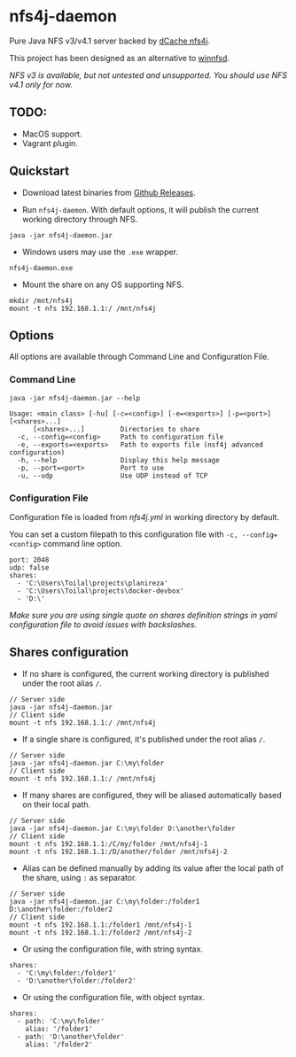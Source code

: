 # nfs4j-daemon

Pure Java NFS v3/v4.1 server backed by [dCache nfs4j](https://github.com/dCache/nfs4j).

This project has been designed as an alternative to [winnfsd](https://github.com/winnfsd/winnfsd).

*NFS v3 is available, but not untested and unsupported. You should use NFS v4.1 only for now.*

## TODO:

- MacOS support.
- Vagrant plugin.

## Quickstart

- Download latest binaries from [Github Releases](https://github.com/Toilal/nfs4j-daemon/releases).

- Run `nfs4j-daemon`. With default options, it will publish the current working directory through NFS.

```
java -jar nfs4j-daemon.jar
```

- Windows users may use the `.exe` wrapper.

```
nfs4j-daemon.exe
```

- Mount the share on any OS supporting NFS.

```
mkdir /mnt/nfs4j
mount -t nfs 192.168.1.1:/ /mnt/nfs4j
```

## Options

All options are available through Command Line and Configuration File.

### Command Line

```
java -jar nfs4j-daemon.jar --help
```

```
Usage: <main class> [-hu] [-c=<config>] [-e=<exports>] [-p=<port>] [<shares>...]
      [<shares>...]         Directories to share
  -c, --config=<config>     Path to configuration file
  -e, --exports=<exports>   Path to exports file (nsf4j advanced configuration)
  -h, --help                Display this help message
  -p, --port=<port>         Port to use
  -u, --udp                 Use UDP instead of TCP
```

### Configuration File

Configuration file is loaded from *nfs4j.yml* in working directory by default.

You can set a custom filepath to this configuration file with `-c, --config=<config>` command line option.
```
port: 2048
udp: false
shares:
  - 'C:\Users\Toilal\projects\planireza'
  - 'C:\Users\Toilal\projects\docker-devbox'
  - 'D:\'
```

*Make sure you are using single quote on shares definition strings in yaml configuration file to avoid issues 
with backslashes.*

## Shares configuration

- If no share is configured, the current working directory is published under the root alias ```/```.

```
// Server side
java -jar nfs4j-daemon.jar
// Client side
mount -t nfs 192.168.1.1:/ /mnt/nfs4j
```

- If a single share is configured, it's published under the root alias ```/```.

```
// Server side
java -jar nfs4j-daemon.jar C:\my\folder
// Client side
mount -t nfs 192.168.1.1:/ /mnt/nfs4j
```

- If many shares are configured, they will be aliased automatically based on their local path.

```
// Server side
java -jar nfs4j-daemon.jar C:\my\folder D:\another\folder
// Client side
mount -t nfs 192.168.1.1:/C/my/folder /mnt/nfs4j-1
mount -t nfs 192.168.1.1:/D/another/folder /mnt/nfs4j-2
```

- Alias can be defined manually by adding its value after the local path of the share, using 
```:``` as separator.

```
// Server side
java -jar nfs4j-daemon.jar C:\my\folder:/folder1 D:\another\folder:/folder2
// Client side
mount -t nfs 192.168.1.1:/folder1 /mnt/nfs4j-1
mount -t nfs 192.168.1.1:/folder2 /mnt/nfs4j-2
```

- Or using the configuration file, with string syntax.

```
shares:
  - 'C:\my\folder:/folder1'
  - 'D:\another\folder:/folder2'
```

- Or using the configuration file, with object syntax.

```
shares:
  - path: 'C:\my\folder'
    alias: '/folder1'
  - path: 'D:\another\folder'
    alias: '/folder2'
```

